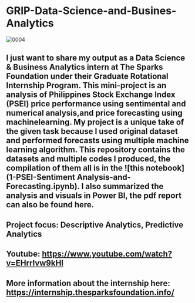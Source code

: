 # GRIP-Data-Science-and-Busines-Analytics
![0004](https://github.com/Dennis-Zapatos/GRIP-Data-Science-and-Busines-Analytics/assets/134060585/dd0d7f1e-9cb5-47ee-b347-bff8cc5d147c)
## I just want to share my output as a Data Science & Business Analytics intern at The Sparks Foundation under their Graduate Rotational Internship Program. This mini-project is an analysis of Philippines Stock Exchange Index (PSEI) price performance using sentimental and numerical analysis,and price forecasting using machinelearning. My project is a unique take of the given task because I used original dataset and performed forecasts using multiple machine learning algorithm. This repository contains the datasets and multiple codes I produced, the compilation of them all is in the ![this notebook](1-PSEI-Sentiment Analysis-and-Forecasting.ipynb). I also summarized the analysis and visuals in Power BI, the pdf report can also be found here.

## Project focus: Descriptive Analytics, Predictive Analytics
## Youtube: https://www.youtube.com/watch?v=EHrrIvw9kHI
## More information about the internship here: https://internship.thesparksfoundation.info/
